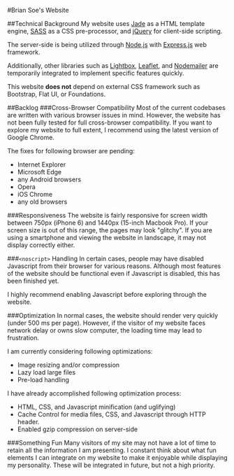 #Brian Soe's Website

##Technical Background
My website uses [Jade](http://jade-lang.com/) as a HTML template engine, [SASS](http://sass-lang.com/) as a CSS pre-processor, and [jQuery](https://jquery.com/) for client-side scripting.

The server-side is being utilized through [Node.js](https://nodejs.org/en/) with [Express.js](https://expressjs.com/) web framework. 

Additionally, other libraries such as [Lightbox](http://lokeshdhakar.com/projects/lightbox2/), [Leaflet](http://leafletjs.com/), and [Nodemailer](https://nodemailer.com/) are temporarily integrated to implement specific features quickly.

This website **does not** depend on external CSS framework such as Bootstrap, Flat UI, or Foundations.


##Backlog
###Cross-Browser Compatibility
Most of the current codebases are written with various browser issues in mind. However, the website has not been fully tested for full cross-browser compatibility. If you want to explore my website to full extent, I recommend using the latest version of Google Chrome.

The fixes for following browser are pending:

* Internet Explorer
* Microsoft Edge
* any Android browsers
* Opera
* iOS Chrome
* any old browsers

###Responsiveness
The website is fairly responsive for screen width between 750px (iPhone 6) and 1440px (15-inch Macbook Pro). If your screen size is out of this range, the pages may look "glitchy". If you are using a smartphone and viewing the website in landscape, it may not display correctly either.

###`<noscript>` Handling
In certain cases, people may have disabled Javascript from their browser for various reasons. Although most features of the website should be functional even if Javascript is disabled, this has been finished yet.

I highly recommend enabling Javascript before exploring through the website.

###Optimization
In normal cases, the website should render very quickly (under 500 ms per page). However, if the visitor of my website faces network delay or owns slow computer, the loading time may lead to frustration.

I am currently considering following optimizations:

* Image resizing and/or compression
* Lazy load large files
* Pre-load handling

I have already accomplished following optimization process:

* HTML, CSS, and Javascript minification (and uglifying)
* Cache Control for media files, CSS, and Javascript through HTTP header.
* Enabled gzip compression on server-side

###Something Fun
Many visitors of my site may not have a lot of time to retain all the information I am presenting. I constant think about what fun elements I can integrate on my website to make it enjoyable while displaying my personality. These will be integrated in future, but not a high priority.
